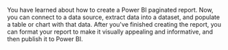 You have learned about how to create a Power BI paginated report. Now, you can connect to a data source, extract data into a dataset, and populate a table or chart with that data. After you've finished creating the report, you can format your report to make it visually appealing and informative, and then publish it to Power BI.